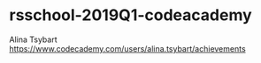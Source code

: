 # rsschool-2019Q1-codeacademy
Alina Tsybart
https://www.codecademy.com/users/alina.tsybart/achievements
